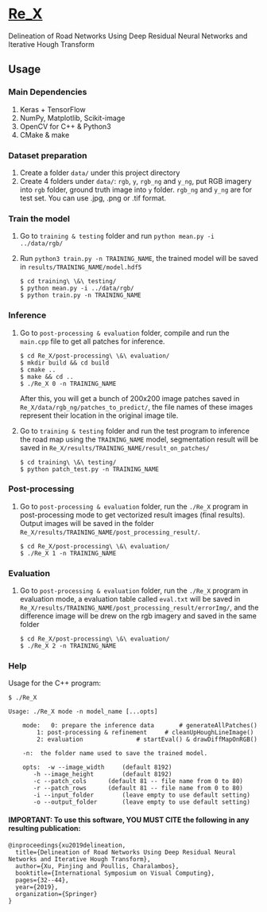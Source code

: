 # [Re_X]([http://theictlab.org/lp/2019Re_X/](https://theictlab.org/14th-international-symposium-on-visual-computing/))  
Delineation of Road Networks Using Deep Residual Neural Networks and Iterative Hough Transform  
## Usage
### Main Dependencies
1. Keras + TensorFlow  
2. NumPy, Matplotlib, Scikit-image
2. OpenCV for C++ & Python3  
3. CMake & make  

### Dataset preparation
1. Create a folder `data/` under this project directory
2. Create 4 folders under `data/`: `rgb`, `y`, `rgb_ng` and `y_ng`, put RGB imagery into `rgb` folder, ground truth image into `y` folder. `rgb_ng` and `y_ng` are for test set. You can use .jpg, .png or .tif format. 

### Train the model
1. Go to `training & testing` folder and run `python mean.py -i ../data/rgb/`
2. Run `python3 train.py -n TRAINING_NAME`, the trained model will be saved in `results/TRAINING_NAME/model.hdf5`

	```
	$ cd training\ \&\ testing/
	$ python mean.py -i ../data/rgb/
	$ python train.py -n TRAINING_NAME
	```

### Inference
1. Go to `post-processing & evaluation` folder, compile and run the `main.cpp` file to get all patches for inference. 

	```
	$ cd Re_X/post-processing\ \&\ evaluation/
	$ mkdir build && cd build
	$ cmake ..
	$ make && cd ..
	$ ./Re_X 0 -n TRAINING_NAME
	```
	After this, you will get a bunch of 200x200 image patches saved in `Re_X/data/rgb_ng/patches_to_predict/`, the file names of these images represent their location in the original image tile.
2. Go to `training & testing` folder and run the test program to inference the road map using the `TRAINING_NAME` model, segmentation result will be saved in `Re_X/results/TRAINING_NAME/result_on_patches/`  

	```
	$ cd training\ \&\ testing/
	$ python patch_test.py -n TRAINING_NAME
	```

### Post-processing
1. Go to `post-processing & evaluation` folder,  run the `./Re_X` program in post-processing mode to get vectorized result images (final results). Output images will be saved in the folder `Re_X/results/TRAINING_NAME/post_processing_result/`.

	```
	$ cd Re_X/post-processing\ \&\ evaluation/
	$ ./Re_X 1 -n TRAINING_NAME
	```

### Evaluation
1. Go to `post-processing & evaluation` folder, run the `./Re_X` program in evaluation mode, a evaluation table called `eval.txt` will be saved in `Re_X/results/TRAINING_NAME/post_processing_result/errorImg/`, and the difference image will be drew on the rgb imagery and saved in the same folder

	```
	$ cd Re_X/post-processing\ \&\ evaluation/
	$ ./Re_X 2 -n TRAINING_NAME
	```
	
### Help
Usage for the C++ program:

```
$ ./Re_X 

Usage: ./Re_X mode -n model_name [...opts]

    mode:  	0: prepare the inference data		# generateAllPatches()
	   	1: post-processing & refinement		# cleanUpHoughLineImage()
	   	2: evaluation				# startEval() & drawDiffMapOnRGB()

    -n:  the folder name used to save the trained model.

    opts:  -w --image_width		(default 8192)
	   -h --image_height		(default 8192)
	   -c --patch_cols		(default 81 -- file name from 0 to 80)
	   -r --patch_rows		(default 81 -- file name from 0 to 80)
	   -i --input_folder		(leave empty to use default setting)
	   -o --output_folder		(leave empty to use default setting)
```

#### IMPORTANT: To use this software, YOU MUST CITE the following in any resulting publication:  
```
@inproceedings{xu2019delineation,
  title={Delineation of Road Networks Using Deep Residual Neural Networks and Iterative Hough Transform},
  author={Xu, Pinjing and Poullis, Charalambos},
  booktitle={International Symposium on Visual Computing},
  pages={32--44},
  year={2019},
  organization={Springer}
}
```
